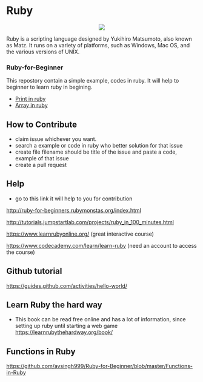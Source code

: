 # Ruby

<p align="center">
  <img src="http://www.gifmania.se/Animerade-GIF-Bilder-Objekt/Gif-Animationer-Smycken/Animerad-Gif-Adelstenar/Rubiner/Rubiner-88757.gif" />
</p>

Ruby is a scripting language designed by Yukihiro Matsumoto, also known as Matz. It runs on a variety of platforms, such as Windows, Mac OS, and the various versions of UNIX.


### Ruby-for-Beginner
This repostory contain a simple example, codes in ruby. It will help to beginner to  learn ruby in begining.

- [Print in ruby](https://github.com/avsingh999/Ruby-for-Beginner/blob/master/How_to_print_in_ruby.md)
- [Array in ruby](https://github.com/avsingh999/Ruby-for-Beginner/blob/master/Array_in_Ruby.md)


## How to Contribute

- claim issue whichever you want.
- search a example or code in ruby who better solution for that issue
- create file filename should be title of the issue and paste a code, example of that issue
- create a pull request

## Help
- go to this link it will help to you for contribution

http://ruby-for-beginners.rubymonstas.org/index.html

http://tutorials.jumpstartlab.com/projects/ruby_in_100_minutes.html

https://www.learnrubyonline.org/ (great interactive course)

https://www.codecademy.com/learn/learn-ruby (need an account to access the course)

## Github tutorial

https://guides.github.com/activities/hello-world/

## Learn Ruby the hard way

- This book can be read free online and has a lot of information, since setting up ruby until starting a web game
https://learnrubythehardway.org/book/

## Functions in Ruby

https://github.com/avsingh999/Ruby-for-Beginner/blob/master/Functions-in-Ruby

